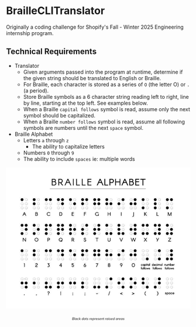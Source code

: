 # BrailleCLITranslator
Originally a coding challenge for Shopify's Fall - Winter 2025 Engineering internship program.

## Technical Requirements
- Translator
  - Given arguments passed into the program at runtime, determine if the given string should be translated to English or Braille.
  - For Braille, each character is stored as a series of `O` (the letter O) or `.` (a period).
  - Store Braille symbols as a 6 character string reading left to right, line by line, starting at the top left. See examples below.
  - When a Braille `capital follows` symbol is read, assume only the next symbol should be capitalized. 
  - When a Braille `number follows` symbol is read, assume all following symbols are numbers until the next `space` symbol.
- Braille Alphabet
  - Letters `a` through `z`
    - The ability to capitalize letters
  - Numbers `0` through `9`
  - The ability to include `spaces` ie: multiple words

<p align='center'>
    <img src='./public/braille.jpg' alt='Braille Alphabet' />
</p>
<p align='center'>
    <em style='font-size:xx-small;'>Black dots represent raised areas</em>
</p>